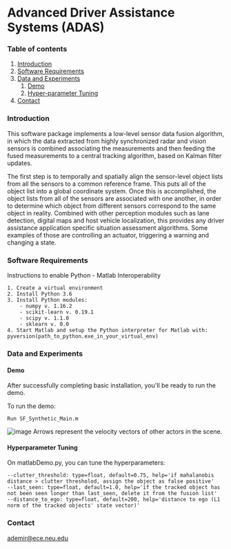# Advanced Driver Assistance Systems (ADAS)

### Table of contents
1. [Introduction](#intro)
2. [Software Requirements](#softReq)
3. [Data and Experiments](#data)
    1. [Demo](#demo)
    2. [Hyper-parameter Tuning](#hyper)
4. [Contact](#contact)
    
<a name="intro"></a>
### Introduction
This software package implements a low-level sensor data fusion algorithm, in which the data extracted from highly synchronized radar and vision sensors is combined associating the measurements and then feeding the fused measurements to a central tracking algorithm, based on Kalman filter updates. 

The first step is to temporally and spatially align the sensor-level object lists from all the sensors to a common reference frame. This puts all of the object list into a global coordinate system. Once this is accomplished, the object lists from all of the sensors are associated with one another, in order to determine which object from different sensors correspond to the same object in reality. Combined with other perception modules such as lane detection, digital maps and host vehicle localization, this provides any driver assistance application specific situation assessment algorithms. Some examples of those are controlling an actuator, triggering a warning and changing a state.

<a name="softReq"></a>
### Software Requirements

Instructions to enable Python - Matlab Interoperability
```
1. Create a virtual environment
2. Install Python 3.6
3. Install Python modules:
    - numpy v. 1.16.2
    - scikit-learn v. 0.19.1
    - scipy v. 1.1.0
    - sklearn v. 0.0
4. Start Matlab and setup the Python interpreter for Matlab with: pyversion(path_to_python.exe_in_your_virtual_env)
```

<a name="data"></a>
### Data and Experiments

<a name="demo"></a>
#### Demo
After successfully completing basic installation, you'll be ready to run the demo.

To run the demo:
```
Run SF_Synthetic_Main.m
```
![image](https://user-images.githubusercontent.com/43050657/57249662-88018000-7013-11e9-9cec-35bf6d646bab.png)
Arrows represent the velocity vectors of other actors in the scene.

<a name="hyper"></a>
#### Hyperparameter Tuning
On matlabDemo.py, you can tune the hyperparameters:
```
--clutter_threshold: type=float, default=0.75, help='if mahalanobis distance > clutter thresholod, assign the object as false positive'
--last_seen: type=float, default=1.0, help='if the tracked object has not been seen longer than last_seen, delete it from the fusion list'
--distance_to_ego: type=float, default=200, help='distance to ego (L1 norm of the tracked objects' state vector)'
```

<a name="contact"></a>
### Contact
ademir@ece.neu.edu
